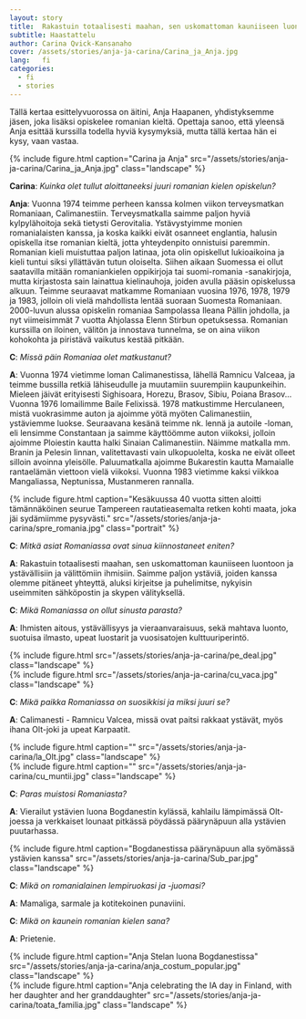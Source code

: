 ```yaml
---
layout: story
title:  Rakastuin totaalisesti maahan, sen uskomattoman kauniiseen luontoon ja ystävällisiin ja välittömiin ihmisiin
subtitle: Haastattelu
author: Carina Qvick-Kansanaho
cover: /assets/stories/anja-ja-carina/Carina_ja_Anja.jpg
lang:   fi
categories:
  - fi
  - stories
---
```


Tällä kertaa esittelyvuorossa on äitini, Anja Haapanen, yhdistyksemme jäsen, joka lisäksi opiskelee romanian kieltä. Opettaja sanoo, että yleensä Anja esittää kurssilla todella hyviä kysymyksiä, mutta tällä kertaa hän ei kysy, vaan vastaa.

<div class="row">
  <div class="col-md-4 col-sm-6 col-xs-6">
  {% include figure.html caption="Carina ja Anja" src="/assets/stories/anja-ja-carina/Carina_ja_Anja.jpg" class="landscape" %}
  </div>
</div>

__Carina__: _Kuinka olet tullut aloittaneeksi juuri romanian kielen opiskelun?_

__Anja__: Vuonna 1974 teimme perheen kanssa kolmen viikon terveysmatkan Romaniaan, Calimanestiin. Terveysmatkalla saimme paljon hyviä kylpylähoitoja sekä tietysti Gerovitalia. Ystävystyimme monien romanialaisten kanssa, ja koska kaikki eivät osanneet englantia, halusin opiskella itse romanian kieltä, jotta yhteydenpito onnistuisi paremmin. Romanian kieli muistuttaa paljon latinaa, jota olin opiskellut lukioaikoina ja kieli tuntui siksi yllättävän tutun oloiselta. Siihen aikaan Suomessa ei ollut saatavilla mitään romaniankielen oppikirjoja tai suomi-romania -sanakirjoja, mutta kirjastosta sain lainattua kielinauhoja, joiden avulla pääsin opiskelussa alkuun. Teimme seuraavat matkamme Romaniaan vuosina 1976, 1978, 1979 ja 1983, jolloin oli vielä mahdollista lentää suoraan Suomesta Romaniaan. 2000-luvun alussa opiskelin romaniaa Sampolassa Ileana Pällin johdolla, ja nyt viimeisimmät 7 vuotta Ahjolassa Elenn Stirbun opetuksessa. Romanian kurssilla on iloinen, välitön ja innostava tunnelma, se on aina viikon kohokohta ja piristävä vaikutus kestää pitkään.

__C__: _Missä päin Romaniaa olet matkustanut?_

__A__: Vuonna 1974 vietimme loman Calimanestissa, lähellä Ramnicu Valceaa, ja teimme bussilla retkiä lähiseudulle ja muutamiin suurempiin kaupunkeihin. Mieleen jäivät erityisesti Sighisoara, Horezu, Brasov, Sibiu, Poiana Brasov... Vuonna 1976 lomailimme Baile Felixissä. 1978 matkustimme Herculaneen, mistä vuokrasimme auton ja ajoimme yötä myöten Calimanestiin, ystäviemme luokse. Seuraavana kesänä teimme nk. lennä ja autoile -loman, eli lensimme Constantaan ja saimme käyttöömme auton viikoksi, jolloin ajoimme Ploiestin kautta halki Sinaian Calimanestiin. Näimme matkalla mm. Branin ja Pelesin linnan, valitettavasti vain ulkopuolelta, koska ne eivät olleet silloin avoinna yleisölle. Paluumatkalla ajoimme Bukarestin kautta Mamaialle rantaelämän viettoon vielä viikoksi. Vuonna 1983 vietimme kaksi viikkoa Mangaliassa, Neptunissa, Mustanmeren rannalla.

<div class="row">
  <div class="col-md-8 col-md-offset-2">
  {% include figure.html caption="Kesäkuussa 40 vuotta sitten aloitti tämännäköinen seurue Tampereen rautatieasemalta retken kohti maata, joka jäi sydämiimme pysyvästi." src="/assets/stories/anja-ja-carina/spre_romania.jpg" class="portrait" %}
  </div>
</div>

__C__: _Mitkä asiat Romaniassa ovat sinua kiinnostaneet eniten?_

__A__: Rakastuin totaalisesti maahan, sen uskomattoman kauniiseen luontoon ja ystävällisiin ja välittömiin ihmisiin. Saimme paljon ystäviä, joiden kanssa olemme pitäneet yhteyttä, aluksi kirjeitse ja puhelimitse, nykyisin useimmiten sähköpostin ja skypen välityksellä.

__C__: _Mikä Romaniassa on ollut sinusta parasta?_

__A__: Ihmisten aitous, ystävällisyys ja vieraanvaraisuus, sekä mahtava luonto, suotuisa ilmasto, upeat luostarit ja vuosisatojen kulttuuriperintö.

<div class="row">
  <div class="col-md-5">
    {% include figure.html src="/assets/stories/anja-ja-carina/pe_deal.jpg" class="landscape" %}
  </div>
  <div class="col-md-5 col-md-offset-1">
    {% include figure.html src="/assets/stories/anja-ja-carina/cu_vaca.jpg" class="landscape" %}
  </div>
</div>

__C__: _Mikä paikka Romaniassa on suosikkisi ja miksi juuri se?_

__A__: Calimanesti - Ramnicu Valcea, missä ovat paitsi rakkaat ystävät, myös ihana Olt-joki ja upeat Karpaatit.

<div class="row">
  <div class="col-md-5">
    {% include figure.html caption="" src="/assets/stories/anja-ja-carina/la_Olt.jpg" class="landscape" %}
  </div>
  <div class="col-md-5 col-md-offset-1">
    {% include figure.html caption="" src="/assets/stories/anja-ja-carina/cu_muntii.jpg" class="landscape" %}
  </div>
</div>

__C__: _Paras muistosi Romaniasta?_

__A__: Vierailut ystävien luona Bogdanestin kylässä, kahlailu lämpimässä Olt-joessa ja verkkaiset lounaat pitkässä pöydässä päärynäpuun alla ystävien puutarhassa.

<div class="row">
  <div class="col-md-8 col-md-offset-2">
  {% include figure.html caption="Bogdanestissa päärynäpuun alla syömässä ystävien kanssa" src="/assets/stories/anja-ja-carina/Sub_par.jpg" class="landscape" %}
  </div>
</div>

__C__: _Mikä on romanialainen lempiruokasi ja -juomasi?_

__A__: Mamaliga, sarmale ja kotitekoinen punaviini.

__C__: _Mikä on kaunein romanian kielen sana?_

__A__: Prietenie.

<div class="row">
  <div class="col-md-5">
    {% include figure.html caption="Anja Stelan luona Bogdanestissa" src="/assets/stories/anja-ja-carina/anja_costum_popular.jpg" class="landscape" %}
  </div>
  <div class="col-md-5 col-md-offset-1">
    {% include figure.html caption="Anja celebrating the IA day in Finland, with her daughter and her granddaughter" src="/assets/stories/anja-ja-carina/toata_familia.jpg" class="landscape" %}
  </div>
</div>
